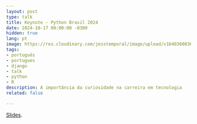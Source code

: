 ```yaml
---
layout: post
type: talk
title: Keynote - Python Brasil 2024
date: 2024-10-17 00:00:00 -0300
hidden: true
lang: pt
image: https://res.cloudinary.com/jesstemporal/image/upload/v1640360836/covers/talk_ycoaee.png
tags:
- português
- portugues
- django
- talk
- python
- R
description: A importância da curiosidade na carreira em tecnologia
related: false

---
```



[Slides](/slides/curiosidade.pdf).
